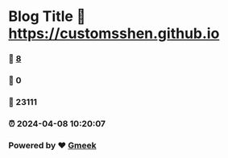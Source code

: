 # Blog Title :link: https://customsshen.github.io 
### :page_facing_up: [8](https://customsshen.github.io/tag.html) 
### :speech_balloon: 0 
### :hibiscus: 23111 
### :alarm_clock: 2024-04-08 10:20:07 
### Powered by :heart: [Gmeek](https://github.com/Meekdai/Gmeek)
